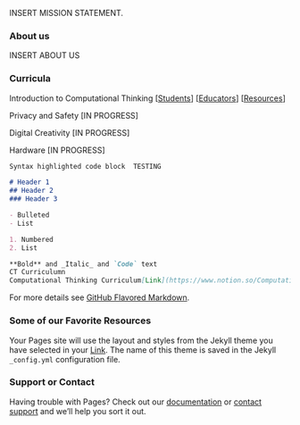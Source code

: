 INSERT MISSION STATEMENT.

### About us
INSERT ABOUT US

### Curricula
Introduction to Computational Thinking \[[Students](https://www.notion.so/Computational-Thinking-17917bdf44db4278a31acb3fd405fcdc)\] \[[Educators](https://www.notion.so/Teacher-s-Guide-to-Computational-Thinking-643888213b6b4358848c961ce593c56f)\] \[[Resources](https://www.notion.so/Resources-f75ce4bec6be4a598463c561df37d4db)\] 


Privacy and Safety [IN PROGRESS]


Digital Creativity [IN PROGRESS]


Hardware [IN PROGRESS]

```markdown
Syntax highlighted code block  TESTING

# Header 1
## Header 2
### Header 3

- Bulleted
- List

1. Numbered
2. List

**Bold** and _Italic_ and `Code` text
CT Curriculumn 
Computational Thinking Curriculum[Link](https://www.notion.so/Computational-Thinking-17917bdf44db4278a31acb3fd405fcdc)
```

For more details see [GitHub Flavored Markdown](https://guides.github.com/features/mastering-markdown/).

### Some of our Favorite Resources

Your Pages site will use the layout and styles from the Jekyll theme you have selected in your [Link](https://github.com/ADE-MN/TechSprouts/settings). The name of this theme is saved in the Jekyll `_config.yml` configuration file.

### Support or Contact

Having trouble with Pages? Check out our [documentation](https://help.github.com/categories/github-pages-basics/) or [contact support](https://github.com/contact) and we’ll help you sort it out.
